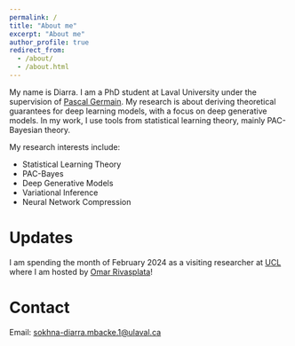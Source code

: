 ```yaml
---
permalink: /
title: "About me"
excerpt: "About me"
author_profile: true
redirect_from: 
  - /about/
  - /about.html
---
```


My name is Diarra. I am a PhD student at Laval University under the supervision of <a href="https://www.pascalgermain.info/">Pascal Germain</a>. My research is about deriving theoretical guarantees for deep learning models, with a focus on deep generative models. In my work, I use tools from statistical learning theory, mainly PAC-Bayesian theory. 

My research interests include:
* Statistical Learning Theory
* PAC-Bayes
* Deep Generative Models
* Variational Inference
* Neural Network Compression


Updates
======
I am spending the month of February 2024 as a visiting researcher at <a href="https://www.ucl.ac.uk/">UCL</a> where I am hosted by <a href="https://www.homepages.ucl.ac.uk/~ucabriv/">Omar Rivasplata</a>!

Contact
======
Email: sokhna-diarra.mbacke.1@ulaval.ca

